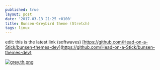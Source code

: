 ```yaml
---
published: true
layout: post
date: '2017-03-13 21:25 +0100'
title: Bunsen-Greybird theme (Stretch)
tags: linux
---
```

edit: this is the latest link (softwaves)
[https://github.com/Head-on-a-Stick/bunsen-themes-dev](https://github.com/Head-on-a-Stick/bunsen-themes-dev)

[![grey.th.png](https://cdn.scrot.moe/images/2017/03/13/grey.th.png)](https://cdn.scrot.moe/images/2017/03/13/grey.png)
